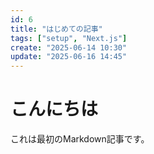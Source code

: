 ```yaml
---
id: 6
title: "はじめての記事"
tags: ["setup", "Next.js"]
create: "2025-06-14 10:30"
update: "2025-06-16 14:45"
---
```


# こんにちは

これは最初のMarkdown記事です。
